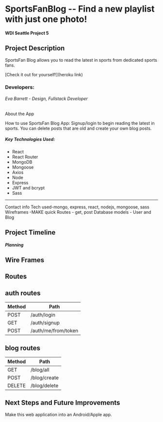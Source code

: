 # SportsFanBlog -- Find a new playlist with just one photo!

#### WDI Seattle Project 5



## Project Description

SportsFan Blog allows you to read the latest in sports from dedicated sports fans.

[Check it out for yourself!](heroku link)

### Developers:
###### Eva Barrett - Design, Fullstack Developer

About the App

How to use SportsFan Blog App:
Signup/login to begin reading the latest in sports. You can delete posts that are old and create your own blog posts.

##### Key Technologies Used:
- React
- React Router
- MongoDB
- Mongoose
- Axios
- Node
- Express
- JWT and bcrypt
- Sass

*******************
Contact info
Tech used-mongo, express, react, nodejs, mongoose, sass
Wireframes -MAKE quick
Routes - get, post
Database models - User and Blog


## Project Timeline

##### Planning


## Wire Frames





## Routes

## auth routes
| Method | Path						|
| -------| ------------------------ |
| POST 	 | /auth/login				|
| GET 	 | /auth/signup			|
| POST 	 | /auth/me/from/token 		|



## blog routes
| Method | Path						|
| -------| ------------------------ |
| GET 	 | /blog/all 		|
| POST 	 | /blog/create			|
| DELETE | /blog/delete			|


## Next Steps and Future Improvements

Make this web application into an Android/Apple app.
